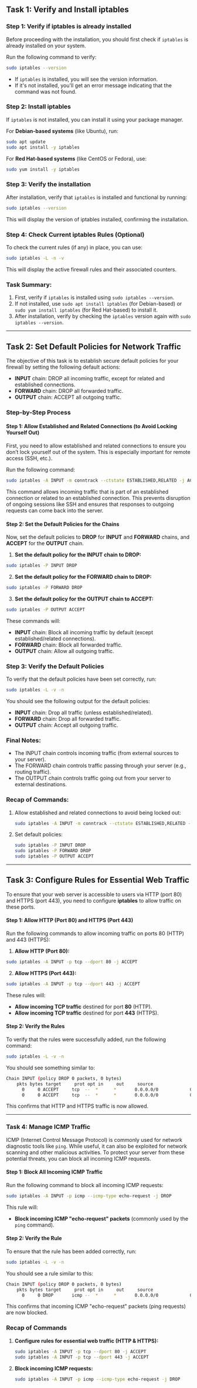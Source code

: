 ## **Task 1: Verify and Install iptables**

### **Step 1: Verify if iptables is already installed**

Before proceeding with the installation, you should first check if `iptables` is already installed on your system.

Run the following command to verify:

```bash
sudo iptables --version
```

- If `iptables` is installed, you will see the version information.
- If it's not installed, you'll get an error message indicating that the command was not found.

### **Step 2: Install iptables**

If `iptables` is not installed, you can install it using your package manager.

For **Debian-based systems** (like Ubuntu), run:

```bash
sudo apt update
sudo apt install -y iptables
```

For **Red Hat-based systems** (like CentOS or Fedora), use:

```bash
sudo yum install -y iptables
```

### **Step 3: Verify the installation**

After installation, verify that `iptables` is installed and functional by running:

```bash
sudo iptables --version
```

This will display the version of iptables installed, confirming the installation.

### **Step 4: Check Current iptables Rules (Optional)**

To check the current rules (if any) in place, you can use:

```bash
sudo iptables -L -n -v
```

This will display the active firewall rules and their associated counters.

### **Task Summary:**

1. First, verify if `iptables` is installed using `sudo iptables --version`.
2. If not installed, use `sudo apt install iptables` (for Debian-based) or `sudo yum install iptables` (for Red Hat-based) to install it.
3. After installation, verify by checking the `iptables` version again with `sudo iptables --version`.

---

## **Task 2: Set Default Policies for Network Traffic**

The objective of this task is to establish secure default policies for your firewall by setting the following default actions:

- **INPUT** chain: DROP all incoming traffic, except for related and established connections.
- **FORWARD** chain: DROP all forwarded traffic.
- **OUTPUT** chain: ACCEPT all outgoing traffic.

### **Step-by-Step Process**

#### **Step 1: Allow Established and Related Connections (to Avoid Locking Yourself Out)**

First, you need to allow established and related connections to ensure you don’t lock yourself out of the system. This is especially important for remote access (SSH, etc.).

Run the following command:

```bash
sudo iptables -A INPUT -m conntrack --ctstate ESTABLISHED,RELATED -j ACCEPT
```

This command allows incoming traffic that is part of an established connection or related to an established connection. This prevents disruption of ongoing sessions like SSH and ensures that responses to outgoing requests can come back into the server.

#### **Step 2: Set the Default Policies for the Chains**

Now, set the default policies to **DROP** for **INPUT** and **FORWARD** chains, and **ACCEPT** for the **OUTPUT** chain.

1. **Set the default policy for the INPUT chain to DROP:**

```bash
sudo iptables -P INPUT DROP
```

2. **Set the default policy for the FORWARD chain to DROP:**

```bash
sudo iptables -P FORWARD DROP
```

3. **Set the default policy for the OUTPUT chain to ACCEPT:**

```bash
sudo iptables -P OUTPUT ACCEPT
```

These commands will:
- **INPUT** chain: Block all incoming traffic by default (except established/related connections).
- **FORWARD** chain: Block all forwarded traffic.
- **OUTPUT** chain: Allow all outgoing traffic.

### **Step 3: Verify the Default Policies**

To verify that the default policies have been set correctly, run:

```bash
sudo iptables -L -v -n
```

You should see the following output for the default policies:

- **INPUT** chain: Drop all traffic (unless established/related).
- **FORWARD** chain: Drop all forwarded traffic.
- **OUTPUT** chain: Accept all outgoing traffic.

### **Final Notes:**
- The INPUT chain controls incoming traffic (from external sources to your server).
- The FORWARD chain controls traffic passing through your server (e.g., routing traffic).
- The OUTPUT chain controls traffic going out from your server to external destinations.

### **Recap of Commands:**
1. Allow established and related connections to avoid being locked out:
   ```bash
   sudo iptables -A INPUT -m conntrack --ctstate ESTABLISHED,RELATED -j ACCEPT
   ```

2. Set default policies:
   ```bash
   sudo iptables -P INPUT DROP
   sudo iptables -P FORWARD DROP
   sudo iptables -P OUTPUT ACCEPT
   ```


---

## **Task 3: Configure Rules for Essential Web Traffic**

To ensure that your web server is accessible to users via HTTP (port 80) and HTTPS (port 443), you need to configure **iptables** to allow traffic on these ports.

#### **Step 1: Allow HTTP (Port 80) and HTTPS (Port 443)**

Run the following commands to allow incoming traffic on ports 80 (HTTP) and 443 (HTTPS):

1. **Allow HTTP (Port 80):**

```bash
sudo iptables -A INPUT -p tcp --dport 80 -j ACCEPT
```

2. **Allow HTTPS (Port 443):**

```bash
sudo iptables -A INPUT -p tcp --dport 443 -j ACCEPT
```

These rules will:
- **Allow incoming TCP traffic** destined for port **80** (HTTP).
- **Allow incoming TCP traffic** destined for port **443** (HTTPS).

#### **Step 2: Verify the Rules**

To verify that the rules were successfully added, run the following command:

```bash
sudo iptables -L -v -n
```

You should see something similar to:

```bash
Chain INPUT (policy DROP 0 packets, 0 bytes)
    pkts bytes target     prot opt in     out     source               destination
      0     0 ACCEPT     tcp  --  *      *       0.0.0.0/0            0.0.0.0/0            tcp dpt:80
      0     0 ACCEPT     tcp  --  *      *       0.0.0.0/0            0.0.0.0/0            tcp dpt:443
```

This confirms that HTTP and HTTPS traffic is now allowed.

---

### **Task 4: Manage ICMP Traffic**

ICMP (Internet Control Message Protocol) is commonly used for network diagnostic tools like `ping`. While useful, it can also be exploited for network scanning and other malicious activities. To protect your server from these potential threats, you can block all incoming ICMP requests.

#### **Step 1: Block All Incoming ICMP Traffic**

Run the following command to block all incoming ICMP requests:

```bash
sudo iptables -A INPUT -p icmp --icmp-type echo-request -j DROP
```

This rule will:
- **Block incoming ICMP "echo-request" packets** (commonly used by the `ping` command).

#### **Step 2: Verify the Rule**

To ensure that the rule has been added correctly, run:

```bash
sudo iptables -L -v -n
```

You should see a rule similar to this:

```bash
Chain INPUT (policy DROP 0 packets, 0 bytes)
    pkts bytes target     prot opt in     out     source               destination
      0     0 DROP       icmp --  *      *       0.0.0.0/0            0.0.0.0/0            icmp echo-request
```

This confirms that incoming ICMP "echo-request" packets (ping requests) are now blocked.

### **Recap of Commands**

1. **Configure rules for essential web traffic (HTTP & HTTPS):**
   ```bash
   sudo iptables -A INPUT -p tcp --dport 80 -j ACCEPT
   sudo iptables -A INPUT -p tcp --dport 443 -j ACCEPT
   ```

2. **Block incoming ICMP requests:**
   ```bash
   sudo iptables -A INPUT -p icmp --icmp-type echo-request -j DROP
   ```

